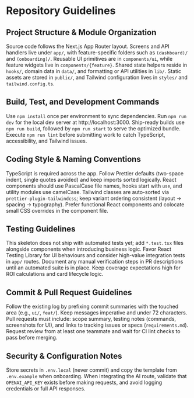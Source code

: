 # Repository Guidelines

## Project Structure & Module Organization
Source code follows the Next.js App Router layout. Screens and API handlers live under `app/`, with feature-specific folders such as `(dashboard)/` and `(onboarding)/`. Reusable UI primitives are in `components/ui`, while feature widgets live in `components/{feature}`. Shared state helpers reside in `hooks/`, domain data in `data/`, and formatting or API utilities in `lib/`. Static assets are stored in `public/`, and Tailwind configuration lives in `styles/` and `tailwind.config.ts`.

## Build, Test, and Development Commands
Use `npm install` once per environment to sync dependencies. Run `npm run dev` for the local dev server at http://localhost:3000. Ship-ready builds use `npm run build`, followed by `npm run start` to serve the optimized bundle. Execute `npm run lint` before submitting work to catch TypeScript, accessibility, and Tailwind issues.

## Coding Style & Naming Conventions
TypeScript is required across the app. Follow Prettier defaults (two-space indent, single quotes avoided) and keep imports sorted logically. React components should use PascalCase file names, hooks start with `use`, and utility modules use camelCase. Tailwind classes are auto-sorted via `prettier-plugin-tailwindcss`; keep variant ordering consistent (layout → spacing → typography). Prefer functional React components and colocate small CSS overrides in the component file.

## Testing Guidelines
This skeleton does not ship with automated tests yet; add `*.test.tsx` files alongside components when introducing business logic. Favor React Testing Library for UI behaviours and consider high-value integration tests in `app/` routes. Document any manual verification steps in PR descriptions until an automated suite is in place. Keep coverage expectations high for ROI calculations and card lifecycle logic.

## Commit & Pull Request Guidelines
Follow the existing log by prefixing commit summaries with the touched area (e.g., `ui/`, `feat/`). Keep messages imperative and under 72 characters. Pull requests must include: scope summary, testing notes (commands, screenshots for UI), and links to tracking issues or specs (`requirements.md`). Request review from at least one teammate and wait for CI lint checks to pass before merging.

## Security & Configuration Notes
Store secrets in `.env.local` (never commit) and copy the template from `.env.example` when onboarding. When integrating the AI route, validate that `OPENAI_API_KEY` exists before making requests, and avoid logging credentials or full API responses.
